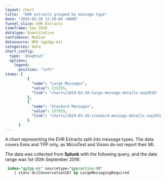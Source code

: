 ```yaml
---
layout: chart
title:  "EHR extracts grouped by message type"
date: "2019-03-20 12:28:00 +0000"
funnel_slice: EHR Extracts
timeframe: Sep 2018
datatype: Quantitative
confidence: Medium
datasource: NMS (gp2gp-mi)
categories: data
chart_config: 
  type: 'doughnut'
  options:
    legend:
      position: "left"
items: [
          {
            "name": "Large Messages",
            "value": 131255,
            "link": "charts/2019-03-20-large-message-details-sep2018"
          },
          {
            "name": "Standard Messages",
            "value": 137959,
            "link": "charts/2019-03-20-standard-message-details-sep2018"
          }
      ]
---
```

A chart representing the EHR Extracts split into message types. The data covers Emis and TPP only, as MicroTest and Vision do not report their MI.

The data was collected from **Splunk** with the following query, and the date range was 1st-30th September 2018:

```sql
 index="gp2gp-mi" sourcetype="gppractice-SR"
    | stats dc(ConversationID) by LargeMessagingRequired
```
